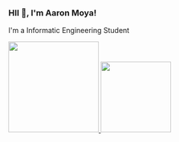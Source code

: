 ### HII 🖖, I'm Aaron Moya!
I'm a Informatic Engineering Student

<div>
  <a href="https://github.com/j0k3rD0ck3r">
  <img height="180em" src="https://github-readme-stats.vercel.app/api?username=j0k3rD0ck3r&theme=dark&show_icons=true"/></img>
  <img height="140em" src="https://github-readme-stats.vercel.app/api/top-langs/?username=j0k3rD0ck3r&theme=dark&layout=compact"></img>  
</div>
